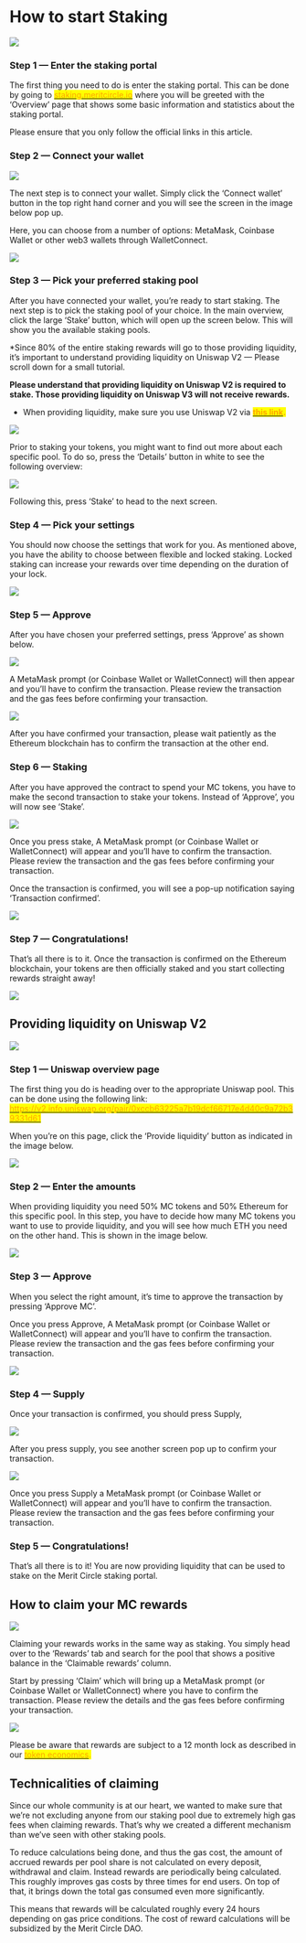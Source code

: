 # How to start Staking

![](../../.gitbook/assets/1\_2IzgxfO1Rjp8bnwjc\_J4lw.png)

### **Step 1 — Enter the staking portal** <a href="#17bb" id="17bb"></a>

The first thing you need to do is enter the staking portal. This can be done by going to [<mark style="color:orange;">staking.meritcircle.io</mark>](http://staking.meritcircle.io) where you will be greeted with the ‘Overview’ page that shows some basic information and statistics about the staking portal.

Please ensure that you only follow the official links in this article.

### **Step 2 — Connect your wallet** <a href="#a68c" id="a68c"></a>

![](../../.gitbook/assets/0\_lrSvJrQ51aA2jJnm.png)

The next step is to connect your wallet. Simply click the ‘Connect wallet’ button in the top right hand corner and you will see the screen in the image below pop up.

Here, you can choose from a number of options: MetaMask, Coinbase Wallet or other web3 wallets through WalletConnect.

![](../../.gitbook/assets/0\_xSVs29qNTLJn61DH.png)



### **Step 3 — Pick your preferred staking pool** <a href="#405c" id="405c"></a>

After you have connected your wallet, you’re ready to start staking. The next step is to pick the staking pool of your choice. In the main overview, click the large ‘Stake’ button, which will open up the screen below. This will show you the available staking pools.

\*Since 80% of the entire staking rewards will go to those providing liquidity, it’s important to understand providing liquidity on Uniswap V2 — Please scroll down for a small tutorial.

**Please understand that providing liquidity on Uniswap V2 is required to stake. Those providing liquidity on Uniswap V3 will not receive rewards.**

* When providing liquidity, make sure you use Uniswap V2 via [<mark style="color:orange;">**this link**</mark>](https://v2.info.uniswap.org/pair/0xccb63225a7b19dcf66717e4d40c9a72b39331d61)<mark style="color:orange;">**.**</mark>

![](../../.gitbook/assets/0\_LR0LTuyjnJhPBtuX.png)

Prior to staking your tokens, you might want to find out more about each specific pool. To do so, press the ‘Details’ button in white to see the following overview:

![](../../.gitbook/assets/0\_yTjGmkevrj9v1a7Y.png)

Following this, press ‘Stake’ to head to the next screen.

### **Step 4 — Pick your settings** <a href="#5f42" id="5f42"></a>

You should now choose the settings that work for you. As mentioned above, you have the ability to choose between flexible and locked staking. Locked staking can increase your rewards over time depending on the duration of your lock.

![](../../.gitbook/assets/0\_CtaWqkVvGARpkN\_D.png)

### **Step 5 — Approve** <a href="#fe38" id="fe38"></a>

After you have chosen your preferred settings, press ‘Approve’ as shown below.

![](../../.gitbook/assets/0\_b1CH\_OPI\_GkiVxm3.png)

A MetaMask prompt (or Coinbase Wallet or WalletConnect) will then appear and you’ll have to confirm the transaction. Please review the transaction and the gas fees before confirming your transaction.

![](../../.gitbook/assets/0\_hOwlC7E-28KHVTFJ.png)

After you have confirmed your transaction, please wait patiently as the Ethereum blockchain has to confirm the transaction at the other end.

### **Step 6 — Staking** <a href="#e294" id="e294"></a>

After you have approved the contract to spend your MC tokens, you have to make the second transaction to stake your tokens. Instead of ‘Approve’, you will now see ‘Stake’.

![](../../.gitbook/assets/0\_ya85HHksquXOHcpU.png)

Once you press stake, A MetaMask prompt (or Coinbase Wallet or WalletConnect) will appear and you’ll have to confirm the transaction. Please review the transaction and the gas fees before confirming your transaction.

Once the transaction is confirmed, you will see a pop-up notification saying ‘Transaction confirmed’.

![](../../.gitbook/assets/1\_vMOLtTUpZH-DocdV2UoPEw.png)

### **Step 7 — Congratulations!** <a href="#dcf7" id="dcf7"></a>

That’s all there is to it. Once the transaction is confirmed on the Ethereum blockchain, your tokens are then officially staked and you start collecting rewards straight away!

![](../../.gitbook/assets/0\_3T0vM3iJUD35AJRg.png)

## Providing liquidity on Uniswap V2 <a href="#b02d" id="b02d"></a>

![](../../.gitbook/assets/1\_M0kIaNjHzp34mIUErpwWkQ.png)

### **Step 1 — Uniswap overview page** <a href="#0132" id="0132"></a>

The first thing you do is heading over to the appropriate Uniswap pool. This can be done using the following link: [<mark style="color:orange;">https://v2.info.uniswap.org/pair/0xccb63225a7b19dcf66717e4d40c9a72b39331d61</mark>](https://v2.info.uniswap.org/pair/0xccb63225a7b19dcf66717e4d40c9a72b39331d61)<mark style="color:orange;"></mark>

When you’re on this page, click the ‘Provide liquidity’ button as indicated in the image below.

![](../../.gitbook/assets/1\_WghLrNQ6Tm9nqWwEllg84w.png)

### **Step 2 — Enter the amounts** <a href="#b3a9" id="b3a9"></a>

When providing liquidity you need 50% MC tokens and 50% Ethereum for this specific pool. In this step, you have to decide how many MC tokens you want to use to provide liquidity, and you will see how much ETH you need on the other hand. This is shown in the image below.

![](../../.gitbook/assets/1\_hl9bwCEcQf70obxcTVlqUg.png)

### **Step 3 — Approve** <a href="#df71" id="df71"></a>

When you select the right amount, it’s time to approve the transaction by pressing ‘Approve MC’.

Once you press Approve, A MetaMask prompt (or Coinbase Wallet or WalletConnect) will appear and you’ll have to confirm the transaction. Please review the transaction and the gas fees before confirming your transaction.

![](../../.gitbook/assets/1\_iQtr1G9VNpw0hwyEtM-G1g.png)

### **Step 4 — Supply** <a href="#6920" id="6920"></a>

Once your transaction is confirmed, you should press Supply,

![](../../.gitbook/assets/1\_Nxp7sEgwhF\_dEXSmGH6lqg.png)

After you press supply, you see another screen pop up to confirm your transaction.

![](../../.gitbook/assets/1\_m6y5EW5SV6qKnksx\_HxmvA.png)

Once you press Supply a MetaMask prompt (or Coinbase Wallet or WalletConnect) will appear and you’ll have to confirm the transaction. Please review the transaction and the gas fees before confirming your transaction.

### **Step 5 — Congratulations!** <a href="#8396" id="8396"></a>

That’s all there is to it! You are now providing liquidity that can be used to stake on the Merit Circle staking portal.

## How to claim your MC rewards <a href="#de71" id="de71"></a>

![](../../.gitbook/assets/0\_bXs0RDLH3u9Ifdvk.png)

Claiming your rewards works in the same way as staking. You simply head over to the ‘Rewards’ tab and search for the pool that shows a positive balance in the ‘Claimable rewards’ column.

Start by pressing ‘Claim’ which will bring up a MetaMask prompt (or Coinbase Wallet or WalletConnect) where you have to confirm the transaction. Please review the details and the gas fees before confirming your transaction.

![](../../.gitbook/assets/0\_jI2M9I432WjJZwRt.png)

Please be aware that rewards are subject to a 12 month lock as described in our [<mark style="color:orange;">token economics</mark>](https://medium.com/@meritcircle/introducing-the-merit-circle-mc-token-dc259dccd74d)<mark style="color:orange;">.</mark>

## Technicalities of claiming <a href="#9926" id="9926"></a>

Since our whole community is at our heart, we wanted to make sure that we’re not excluding anyone from our staking pool due to extremely high gas fees when claiming rewards. That’s why we created a different mechanism than we’ve seen with other staking pools.

To reduce calculations being done, and thus the gas cost, the amount of accrued rewards per pool share is not calculated on every deposit, withdrawal and claim. Instead rewards are periodically being calculated. This roughly improves gas costs by three times for end users. On top of that, it brings down the total gas consumed even more significantly.

This means that rewards will be calculated roughly every 24 hours depending on gas price conditions. The cost of reward calculations will be subsidized by the Merit Circle DAO.













